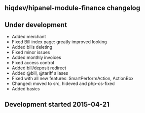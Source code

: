 hiqdev/hipanel-module-finance changelog
---------------------------------------

## Under development

- Added merchant
- Fixed Bill index page: greatly improved looking
- Added bills deleting
- Fixed minor issues
- Added monthly invoices
- Fixed access control
- Added bill/deposit redirect
- Added @bill, @tariff aliases
- Fixed with all new features: SmartPerformAction, ActionBox
- Changed: moved to src, hideved and php-cs-fixed
- Added basics

## Development started 2015-04-21

